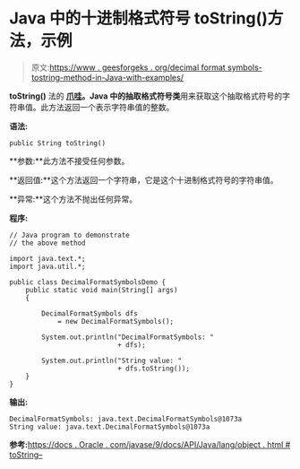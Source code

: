 # Java 中的十进制格式符号 toString()方法，示例

> 原文:[https://www . geesforgeks . org/decimal format symbols-tostring-method-in-Java-with-examples/](https://www.geeksforgeeks.org/decimalformatsymbols-tostring-method-in-java-with-examples/)

**toString()** 法的 **[爪哇](https://www.geeksforgeeks.org/tag/java-text-package/)。Java 中的抽取格式符号类**用来获取这个抽取格式符号的字符串值。此方法返回一个表示字符串值的整数。

**语法:**

```
public String toString()

```

**参数:**此方法不接受任何参数。

**返回值:**这个方法返回一个字符串，它是这个十进制格式符号的字符串值。

**异常:**这个方法不抛出任何异常。

**程序:**

```
// Java program to demonstrate
// the above method

import java.text.*;
import java.util.*;

public class DecimalFormatSymbolsDemo {
    public static void main(String[] args)
    {

        DecimalFormatSymbols dfs
            = new DecimalFormatSymbols();

        System.out.println("DecimalFormatSymbols: "
                           + dfs);

        System.out.println("String value: "
                           + dfs.toString());
    }
}
```

**输出:**

```
DecimalFormatSymbols: java.text.DecimalFormatSymbols@1073a
String value: java.text.DecimalFormatSymbols@1073a

```

**参考:**[https://docs . Oracle . com/javase/9/docs/API/Java/lang/object . html # toString–](https://docs.oracle.com/javase/9/docs/api/java/lang/Object.html#toString--)